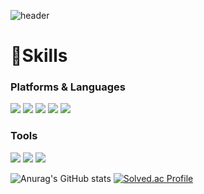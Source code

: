 ![header](https://capsule-render.vercel.app/api?type=Waving&height=180&color=F8BBD0&text=BeginAgain&fontColor=3e2723&fontSize=100&animation=fadeIn&fontAlignY=45)

# 💪Skills
### Platforms & Languages
<img src="https://img.shields.io/badge/C-F8C517?style=for-the-badge&logo=c&logoColor=white"> <img src="https://img.shields.io/badge/ c++-FF8800?style=for-the-badge&logo=cplusplus&logoColor=white"> <img src="https://img.shields.io/badge/JAVA-C5E1A5?style=for-the-badge&logo=java&logoColor=white"> <img src="https://img.shields.io/badge/Spring Boot-6DB33F?style=for-the-badge&logo=springboot&logoColor=white"> <img src="https://img.shields.io/badge/MYSQL-4479A1?style=for-the-badge&logo=mysql&logoColor=white"> 

<!--
<img src="https://img.shields.io/badge/javascript-F7DF1E?style=for-the-badge&logo=javascript&logoColor=white"> <img src="https://img.shields.io/badge/jquery-0769AD?style=for-the-badge&logo=jquery&logoColor=white"> <img src="https://img.shields.io/badge/Spring-6DB33F?style=for-the-badge&logo=spring&logoColor=white">
<img src="https://img.shields.io/badge/MSSQL-CC2927?style=for-the-badge&logo=microsoftsqlserver&logoColor=white"> 
-->

### Tools
<img src="https://img.shields.io/badge/Git-F05032?style=for-the-badge&logo=git&logoColor=white"> <img src="https://img.shields.io/badge/Visual Studio-5C2D91?style=for-the-badge&logo=visualstudio&logoColor=white"> <img src="https://img.shields.io/badge/IntelliJ-000000?style=for-the-badge&logo=intellijidea&logoColor=white">

![Anurag's GitHub stats](https://github-readme-stats.vercel.app/api?username=minseo0102&show_icons=true&theme=omni)
[![Solved.ac Profile](http://mazassumnida.wtf/api/v2/generate_badge?boj=kms4718275)](https://solved.ac/kms4718275/)

<!--
# :mailbox_with_mail: Contacts
<img src="https://img.shields.io/badge/Gmail-EA4335?style=for-the-badge&logo=gmail&logoColor=white"> <img src="https://img.shields.io/badge/Naver-03C75A?style=for-the-badge&logo=naver&logoColor=white">
-->

<!--
//MysQL
<img src="https://img.shields.io/badge/MySQL-4479A1?style=for-the-badge&logo=MySQL&logoColor=white">
//Oracle
<img src="https://img.shields.io/badge/Oracle-F80000?style=for-the-badge&logo=Oracle&logoColor=white">
//Eclipse
<img src="https://img.shields.io/badge/Eclipse-2C2255?style=for-the-badge&logo=Eclipse%20IDE&logoColor=white">
//github
<img src="https://img.shields.io/badge/github-181717?style=for-the-badge&logo=github&logoColor=white">
//aws
<img src="https://img.shields.io/badge/aws-232F3E?style=for-the-badge&logo=aws&logoColor=white">
-->

<!--
**minseo0102/minseo0102** is a ✨ _special_ ✨ repository because its `README.md` (this file) appears on your GitHub profile.

Here are some ideas to get you started:

- 🔭 I’m currently working on ...
- 🌱 I’m currently learning ...
- 👯 I’m looking to collaborate on ...
- 🤔 I’m looking for help with ...
- 💬 Ask me about ...
- 📫 How to reach me: ...
- 😄 Pronouns: ...
- ⚡ Fun fact: ...
-->



